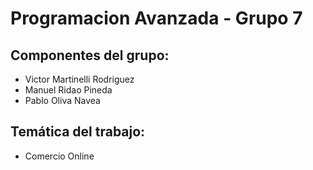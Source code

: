# Programacion Avanzada - Grupo 7

## Componentes del grupo:
* Victor Martinelli Rodriguez
* Manuel Ridao Pineda
* Pablo Oliva Navea

## Temática del trabajo:
* Comercio Online
